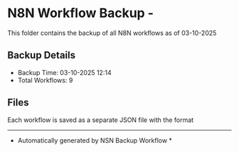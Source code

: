 # N8N Workflow Backup - 
This folder contains the backup of all N8N workflows as of 03-10-2025

## Backup Details
- Backup Time: 03-10-2025 12:14
- Total Workflows: 9

## Files
Each workflow is saved as a separate JSON file with the format

-----------
* Automatically generated by NSN Backup Workflow *